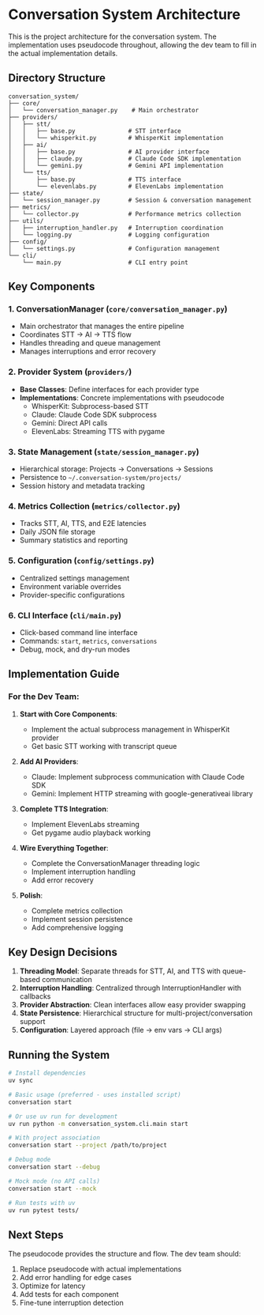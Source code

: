 # Conversation System Architecture

This is the project architecture for the conversation system. The implementation uses pseudocode throughout, allowing the dev team to fill in the actual implementation details.

## Directory Structure

```
conversation_system/
├── core/
│   └── conversation_manager.py    # Main orchestrator
├── providers/
│   ├── stt/
│   │   ├── base.py               # STT interface
│   │   └── whisperkit.py         # WhisperKit implementation
│   ├── ai/
│   │   ├── base.py               # AI provider interface
│   │   ├── claude.py             # Claude Code SDK implementation
│   │   └── gemini.py             # Gemini API implementation
│   └── tts/
│       ├── base.py               # TTS interface
│       └── elevenlabs.py         # ElevenLabs implementation
├── state/
│   └── session_manager.py        # Session & conversation management
├── metrics/
│   └── collector.py              # Performance metrics collection
├── utils/
│   ├── interruption_handler.py   # Interruption coordination
│   └── logging.py                # Logging configuration
├── config/
│   └── settings.py               # Configuration management
└── cli/
    └── main.py                   # CLI entry point
```

## Key Components

### 1. ConversationManager (`core/conversation_manager.py`)
- Main orchestrator that manages the entire pipeline
- Coordinates STT → AI → TTS flow
- Handles threading and queue management
- Manages interruptions and error recovery

### 2. Provider System (`providers/`)
- **Base Classes**: Define interfaces for each provider type
- **Implementations**: Concrete implementations with pseudocode
  - WhisperKit: Subprocess-based STT
  - Claude: Claude Code SDK subprocess
  - Gemini: Direct API calls
  - ElevenLabs: Streaming TTS with pygame

### 3. State Management (`state/session_manager.py`)
- Hierarchical storage: Projects → Conversations → Sessions
- Persistence to `~/.conversation-system/projects/`
- Session history and metadata tracking

### 4. Metrics Collection (`metrics/collector.py`)
- Tracks STT, AI, TTS, and E2E latencies
- Daily JSON file storage
- Summary statistics and reporting

### 5. Configuration (`config/settings.py`)
- Centralized settings management
- Environment variable overrides
- Provider-specific configurations

### 6. CLI Interface (`cli/main.py`)
- Click-based command line interface
- Commands: `start`, `metrics`, `conversations`
- Debug, mock, and dry-run modes

## Implementation Guide

### For the Dev Team:

1. **Start with Core Components**:
   - Implement the actual subprocess management in WhisperKit provider
   - Get basic STT working with transcript queue

2. **Add AI Providers**:
   - Claude: Implement subprocess communication with Claude Code SDK
   - Gemini: Implement HTTP streaming with google-generativeai library

3. **Complete TTS Integration**:
   - Implement ElevenLabs streaming
   - Get pygame audio playback working

4. **Wire Everything Together**:
   - Complete the ConversationManager threading logic
   - Implement interruption handling
   - Add error recovery

5. **Polish**:
   - Complete metrics collection
   - Implement session persistence
   - Add comprehensive logging

## Key Design Decisions

1. **Threading Model**: Separate threads for STT, AI, and TTS with queue-based communication
2. **Interruption Handling**: Centralized through InterruptionHandler with callbacks
3. **Provider Abstraction**: Clean interfaces allow easy provider swapping
4. **State Persistence**: Hierarchical structure for multi-project/conversation support
5. **Configuration**: Layered approach (file → env vars → CLI args)

## Running the System

```bash
# Install dependencies
uv sync

# Basic usage (preferred - uses installed script)
conversation start

# Or use uv run for development
uv run python -m conversation_system.cli.main start

# With project association
conversation start --project /path/to/project

# Debug mode
conversation start --debug

# Mock mode (no API calls)
conversation start --mock

# Run tests with uv
uv run pytest tests/
```

## Next Steps

The pseudocode provides the structure and flow. The dev team should:
1. Replace pseudocode with actual implementations
2. Add error handling for edge cases
3. Optimize for latency
4. Add tests for each component
5. Fine-tune interruption detection